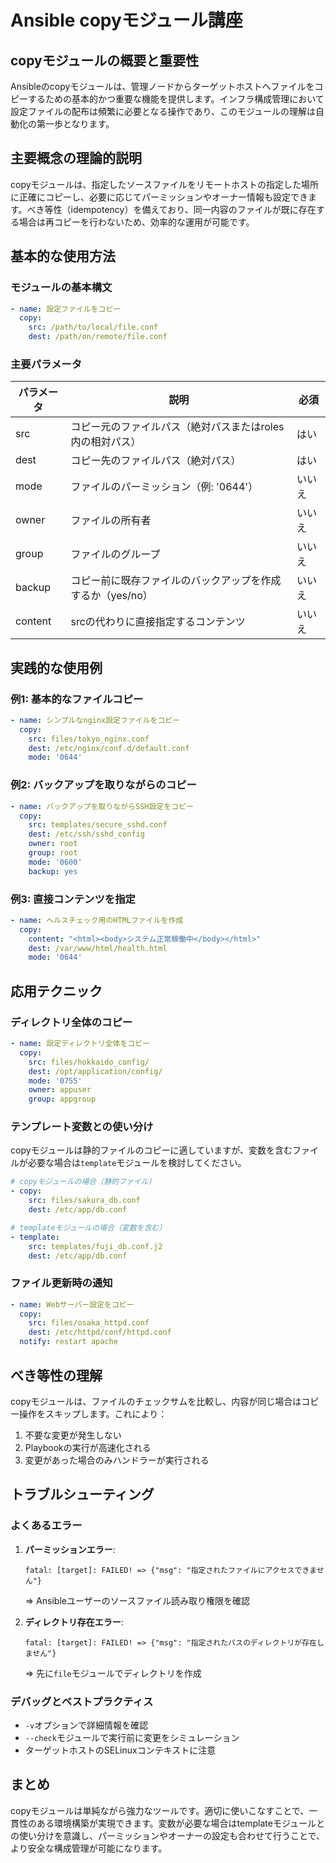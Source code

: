 # Ansible copyモジュール講座

## copyモジュールの概要と重要性
Ansibleのcopyモジュールは、管理ノードからターゲットホストへファイルをコピーするための基本的かつ重要な機能を提供します。インフラ構成管理において設定ファイルの配布は頻繁に必要となる操作であり、このモジュールの理解は自動化の第一歩となります。

## 主要概念の理論的説明
copyモジュールは、指定したソースファイルをリモートホストの指定した場所に正確にコピーし、必要に応じてパーミッションやオーナー情報も設定できます。べき等性（idempotency）を備えており、同一内容のファイルが既に存在する場合は再コピーを行わないため、効率的な運用が可能です。

## 基本的な使用方法

### モジュールの基本構文
```yaml
- name: 設定ファイルをコピー
  copy:
    src: /path/to/local/file.conf
    dest: /path/on/remote/file.conf
```

### 主要パラメータ

| パラメータ | 説明 | 必須 |
|------------|------|------|
| src | コピー元のファイルパス（絶対パスまたはroles内の相対パス） | はい |
| dest | コピー先のファイルパス（絶対パス） | はい |
| mode | ファイルのパーミッション（例: '0644'） | いいえ |
| owner | ファイルの所有者 | いいえ |
| group | ファイルのグループ | いいえ |
| backup | コピー前に既存ファイルのバックアップを作成するか（yes/no） | いいえ |
| content | srcの代わりに直接指定するコンテンツ | いいえ |

## 実践的な使用例

### 例1: 基本的なファイルコピー
```yaml
- name: シンプルなnginx設定ファイルをコピー
  copy:
    src: files/tokyo_nginx.conf
    dest: /etc/nginx/conf.d/default.conf
    mode: '0644'
```

### 例2: バックアップを取りながらのコピー
```yaml
- name: バックアップを取りながらSSH設定をコピー
  copy:
    src: templates/secure_sshd.conf
    dest: /etc/ssh/sshd_config
    owner: root
    group: root
    mode: '0600'
    backup: yes
```

### 例3: 直接コンテンツを指定
```yaml
- name: ヘルスチェック用のHTMLファイルを作成
  copy:
    content: "<html><body>システム正常稼働中</body></html>"
    dest: /var/www/html/health.html
    mode: '0644'
```

## 応用テクニック

### ディレクトリ全体のコピー
```yaml
- name: 設定ディレクトリ全体をコピー
  copy:
    src: files/hokkaido_config/
    dest: /opt/application/config/
    mode: '0755'
    owner: appuser
    group: appgroup
```

### テンプレート変数との使い分け
copyモジュールは静的ファイルのコピーに適していますが、変数を含むファイルが必要な場合は`template`モジュールを検討してください。

```yaml
# copyモジュールの場合（静的ファイル）
- copy:
    src: files/sakura_db.conf
    dest: /etc/app/db.conf

# templateモジュールの場合（変数を含む）
- template:
    src: templates/fuji_db.conf.j2
    dest: /etc/app/db.conf
```

### ファイル更新時の通知
```yaml
- name: Webサーバー設定をコピー
  copy:
    src: files/osaka_httpd.conf
    dest: /etc/httpd/conf/httpd.conf
  notify: restart apache
```

## べき等性の理解

copyモジュールは、ファイルのチェックサムを比較し、内容が同じ場合はコピー操作をスキップします。これにより：

1. 不要な変更が発生しない
2. Playbookの実行が高速化される
3. 変更があった場合のみハンドラーが実行される

## トラブルシューティング

### よくあるエラー

1. **パーミッションエラー**:
   ```
   fatal: [target]: FAILED! => {"msg": "指定されたファイルにアクセスできません"}
   ```
   ⇒ Ansibleユーザーのソースファイル読み取り権限を確認

2. **ディレクトリ存在エラー**:
   ```
   fatal: [target]: FAILED! => {"msg": "指定されたパスのディレクトリが存在しません"}
   ```
   ⇒ 先に`file`モジュールでディレクトリを作成

### デバッグとベストプラクティス

- `-v`オプションで詳細情報を確認
- `--check`モジュールで実行前に変更をシミュレーション
- ターゲットホストのSELinuxコンテキストに注意

## まとめ

copyモジュールは単純ながら強力なツールです。適切に使いこなすことで、一貫性のある環境構築が実現できます。変数が必要な場合はtemplateモジュールとの使い分けを意識し、パーミッションやオーナーの設定も合わせて行うことで、より安全な構成管理が可能になります。

